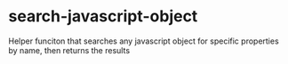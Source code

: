 # search-javascript-object
Helper funciton that searches any javascript object for specific properties by name, then returns the results
